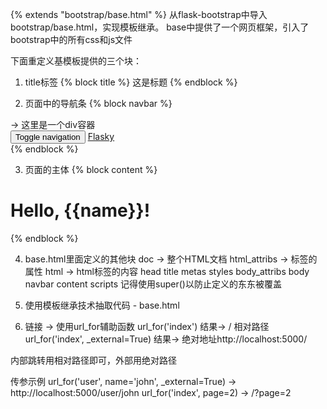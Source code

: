 {% extends "bootstrap/base.html" %}
从flask-bootstrap中导入bootstrap/base.html，实现模板继承。
base中提供了一个网页框架，引入了bootstrap中的所有css和js文件

下面重定义基模板提供的三个块：
1. title标签
{% block title %} 这是标题 {% endblock %}

2. 页面中的导航条
{% block navbar %}
<div class="navbar navbar-inverse" role="navigation">
  <div class="container">  -> 这里是一个div容器
    <div class="navbar-header">
      <button type="button" class="navbar-toggle"
      data-toggle="collapse" data-target=".navbar-collapsse">
        <span class="sr-only">Toggle navigation</span>
        <span class="icon-bar"></span>
        <span class="icon-bar"></span>
        <span class="icon-bar"></span>
      </button>
      <a class="navbar-brand" href="/">Flasky</a>
    </div>
  </div>
</div>
{% endblock %}

3. 页面的主体
{% block content %}
<div class="container">
  <div class="page-header">
    <h1>Hello, {{name}}!</h1>
  </div>
</div>
{% endblock %}

4. base.html里面定义的其他块
doc -> 整个HTML文档
html_attribs -> <html>标签的属性
html -> html标签的内容
head
title
metas
styles
body_attribs
body
navbar
content
scripts
记得使用super()以防止定义的东东被覆盖

5. 使用模板继承技术抽取代码 - base.html

6. 链接 -> 使用url_for辅助函数
  url_for('index') 结果-> / 相对路径
  url_for('index', _external=True) 结果-> 绝对地址http://localhost:5000/

内部跳转用相对路径即可，外部用绝对路径

传参示例 url_for('user', name='john', _external=True) -> http://localhost:5000/user/john
url_for('index', page=2) -> /?page=2
